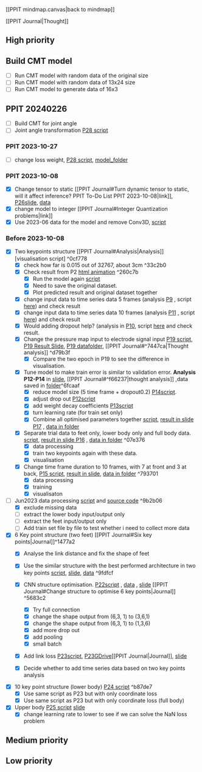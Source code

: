 
[[PPIT mindmap.canvas|back to mindmap]]

[[PPIT Journal|Thought]]

## High priority
## Build CMT model
- [ ] Run CMT model with random data of the original size
- [ ] Run CMT model with random data of 13x24 size
- [ ] Run CMT model to generate data of 16x3
## PPIT 20240226
- [ ] Build CMT for joint angle
- [ ] Joint angle transformation [P28 script](<https://colab.research.google.com/drive/1svjEOd__8lIp3Cg1VhbnvcWSI-eEga3G#scrollTo=LqF6qrKgcWVV>)
### PPIT 2023-10-27
- [ ] change loss weight, [P28 script](https://colab.research.google.com/drive/1svjEOd__8lIp3Cg1VhbnvcWSI-eEga3G), [model_folder](https://drive.google.com/drive/folders/1STW2cjwIZGQjvMQJVy-BdmgyH3akl6wX)
### PPIT 2023-10-08
- [x] Change tensor to static [[PPIT Journal#Turn dynamic tensor to static, will it affect inference? PPIT To-Do List PPIT 2023-10-08|link]], [P26slide](https://docs.google.com/presentation/d/1pY_B6-Ig_KGZVJCBx-IUggb7qSOtSjwMobfi9VyP33Q/edit#slide=id.g2880ba37b5c_0_5), [data](https://drive.google.com/drive/folders/1CwikGRaKbSFFfZedrt2IZQx1Zie-XwLr)
- [x] change model to integer [[PPIT Journal#Integer Quantization problems|link]]
- [x] Use 2023-06 data for the model and remove Conv3D, [script](https://colab.research.google.com/drive/1lF5i3hp0tCt720EaATkZrxa_lh7SJpWo)

### Before 2023-10-08
- [x] Two keypoints structure [[PPIT Journal#Analysis|Analysis]]
		[visualisation script]  ^0cf778
	 - [x] check how far is 0.015 out of 32767,  about 3cm ^33c2b0
	- [x] Check result from P2 [html animation](<https://drive.google.com/file/d/17bCdELoaWgQav6FSkMIs5Z48XlIWE80W/view?usp=share_link>) ^260c7b
		- [x] Run the model again  [script](<https://colab.research.google.com/drive/1PnQCkgvPAa3tqBId69HA0guWafi2H7UV#scrollTo=MrRjC-Y-J0S4>)
		- [x] Need to save the original dataset.
		- [x] Plot predicted result and original dataset together 
	- [x] change input data to time series data 5 frames (analysis [P9](<https://docs.google.com/presentation/d/1pY_B6-Ig_KGZVJCBx-IUggb7qSOtSjwMobfi9VyP33Q/edit#slide=id.g253cfbec774_0_0>)  , script [here](<https://colab.research.google.com/drive/1PnQCkgvPAa3tqBId69HA0guWafi2H7UV#scrollTo=HAA0O_g92Ef0>))   and check result
	- [x] change input data to time series data 10 frames (analysis [P11](<https://docs.google.com/presentation/d/1pY_B6-Ig_KGZVJCBx-IUggb7qSOtSjwMobfi9VyP33Q/edit#slide=id.g2542b364a73_0_10>)  , script [here](<https://colab.research.google.com/drive/1FFM0KJ20_Fkd8ToWMqAjqeWeyhTHn91h#scrollTo=Tum08jgLL49_>))  and check result 
	- [x] Would adding dropout help? (analysis in [P10](<https://docs.google.com/presentation/d/1pY_B6-Ig_KGZVJCBx-IUggb7qSOtSjwMobfi9VyP33Q/edit#slide=id.g2542b364a73_0_0>), script [here](<https://colab.research.google.com/drive/1hJr0s7OCj5ytdII7SKtmW5xW6CPtU6Un#scrollTo=jBzD7t8nX-Vq>) and check result. 
	- [x] Change the pressure map input to electrode signal input [P19 script](<https://colab.research.google.com/drive/1-CjhJjo_GvrQHfQwuE6fmCDO9I3fkY9x>), [P19 Result Slide](<https://docs.google.com/presentation/d/1pY_B6-Ig_KGZVJCBx-IUggb7qSOtSjwMobfi9VyP33Q/edit#slide=id.g25744cf9cd7_0_8>), [P19 datafolder](<https://drive.google.com/drive/folders/1HXevsEb1wfwjgE4qP4JbZ8w8aGo614ic>), [[PPIT Journal#^7447ca|Thought analysis]]  ^d79b3f
	    - [x] Compare the two epoch in P19 to see the difference in visualisation. 
	- [x] Tune model to make train error is similar to validation error.  **Analysis P12-P14** in [slide](https://docs.google.com/presentation/d/1pY_B6-Ig_KGZVJCBx-IUggb7qSOtSjwMobfi9VyP33Q/edit#slide=id.g2521eccb78d_0_36),  [[PPIT Journal#^f66237|thought analysis]] ,data saved in [folder](https://drive.google.com/drive/folders/1yIC4jxyCNfRQR9kgt5zrASi1d0WQlyeH?usp=share_link)^6fcaaf
		- [x] reduce model size (5 time frame + dropout0.2) [P14script](<https://colab.research.google.com/drive/1y0N7MJEsdfrx15o7QMc3kFh-AL1iUtkM#scrollTo=IfQ3xP6-EY5r>).   
		- [x] adjust drop out [P12script](<https://colab.research.google.com/drive/14uLYgi9PS9uYRoxbj78yNbTOkZbrAToz#scrollTo=wGmqSv4SXrAc>)  
		- [x] add weight decay coefficients [P13script](<https://colab.research.google.com/drive/1kPRqY0J2WRpyeJN9XcHmbLwtAHOrNGOp#scrollTo=jBzD7t8nX-Vq>)  
		- [x] turn learning rate (for train set only)
		- [x] Combine all optimised parameters together  [script](<https://colab.research.google.com/drive/14XAwxSQi48ZSd7lO_BZGfpbRUl9sjLs_#scrollTo=wGmqSv4SXrAc>), [result in slide P17](<https://docs.google.com/presentation/d/1pY_B6-Ig_KGZVJCBx-IUggb7qSOtSjwMobfi9VyP33Q/edit#slide=id.g256fdb30443_0_0>) , [data in folder](<https://drive.google.com/drive/folders/1SplY8GLzECioJZiEesX7AvthzopCZ3Yu>) 
	
	- [x] Separate trial data to feet only, lower body only and full body data. [script](<https://colab.research.google.com/drive/1-XUJmRn2Pnp5OgVeeGM52cAEFJK-s-nt#scrollTo=PWlbrkMCx-W->), [result in slide P16](<https://docs.google.com/presentation/d/1pY_B6-Ig_KGZVJCBx-IUggb7qSOtSjwMobfi9VyP33Q/edit#slide=id.g256fdb30443_0_0>) , [data in folder](<https://drive.google.com/drive/folders/1xzI2CMYFTonebNwICMfFReUw3mFQcaKd>) ^07e376
		- [x] data processing
		- [x] train two keypoints again with these data.  
		- [x] visualisation

	- [x] Change time frame duration to 10 frames, with 7 at front and 3 at back, [P15 script](<https://colab.research.google.com/drive/1AZyDUDfAZ9B-P8lvH61deTgSyYRpsqTZ#scrollTo=HAA0O_g92Ef0>), [result in slide](<https://docs.google.com/presentation/d/1pY_B6-Ig_KGZVJCBx-IUggb7qSOtSjwMobfi9VyP33Q/edit#slide=id.g256565c577e_0_21>), [data in folder](<https://drive.google.com/drive/folders/1uxh1Igdk_rffDikYvOd8xSoAcuLfcUDd>) ^793701
		- [x] data processing
		- [x] training
		- [x] visualisaton
- [ ] Jun2023 data processing [script](<https://colab.research.google.com/drive/1HBU3YVPgarjv0ktWh7Ltm-NK7CVYb4Vm>) and [source code](<https://drive.google.com/drive/folders/12kM3iV7f_cnoftfnRqRqZMDYx04ShjXM?usp=share_link>) ^9b2b06
	- [x] exclude missing data
	- [ ] extract the lower body input/output only
	- [ ] extract the feet input/output only
	- [ ] Add train set file by file to test whether i need to collect more data

- [x] 6 Key point structure (two feet) [[PPIT Journal#Six key points|Journal]]^1477a2
	- [x] Analyse the link distance and fix the shape of feet
	- [x] Use the similar structure with the best performed architecture in two key points [script](<https://colab.research.google.com/drive/1O26nSsQ5Wko7AxJWh8164NYc81WZq5NV#scrollTo=HAA0O_g92Ef0>), [slide](<https://docs.google.com/presentation/d/1pY_B6-Ig_KGZVJCBx-IUggb7qSOtSjwMobfi9VyP33Q/edit#slide=id.g2589e8c670b_0_0>), [data](<https://drive.google.com/drive/folders/1BNm0uHEYW7CT_yFzGp-95uhIYRM_A236>) ^9fdfcf
	- [x] CNN structure optimisation. [P22script](<https://colab.research.google.com/drive/113WtUYZFzZy_Xt3MqMFSG3xIe_k2nPtC#scrollTo=MrRjC-Y-J0S4>) , [data](<https://drive.google.com/drive/folders/1bNBdkD_ub7SpDvXqIqyTOQfvGxPyeOF4>) , [slide](<https://docs.google.com/presentation/d/1pY_B6-Ig_KGZVJCBx-IUggb7qSOtSjwMobfi9VyP33Q/edit#slide=id.g258fef92d0a_0_1>) [[PPIT Journal#Change structure to optimise 6 key points|Journal]]  ^5683c2
		- [x] Try full connection 
		- [x] change the shape output from (6,3, 1) to (3,6,1)
		- [x] change the shape output from (6,3, 1) to (1,3,6) 
		- [x] add more drop out 
		- [x] add pooling 
		- [x] small batch 
	- [x] Add link loss [P23script](https://colab.research.google.com/drive/1-yvvYZ3T0VxXvNwa7OIQs-yOezeHRCKS#scrollTo=0lWaUokvM2Pr), [P23GDrive](<https://drive.google.com/drive/folders/1DBl3DtHgNNKucWz94hYc7zbfe14yWWs7>)[[PPIT Journal|Journal]],  [slide](<https://docs.google.com/presentation/d/1pY_B6-Ig_KGZVJCBx-IUggb7qSOtSjwMobfi9VyP33Q/edit#slide=id.g258fef92d0a_0_1>)

	- [x] Decide whether to add time series data based on  two key points analysis
- [x] 10 key point structure (lower body) [P24 script](<https://colab.research.google.com/drive/1owVtk2ahCw8NU1dLdayN4fFs7YnmZsP9#scrollTo=4N79EDAUjMXb>) ^b87de7
	- [x] Use same script as P23 but with only coordinate loss
	- [x]  Use same script as P23 but with only coordinate loss (full body)
- [x] Upper body [P25 script](https://colab.research.google.com/drive/1owVtk2ahCw8NU1dLdayN4fFs7YnmZsP9#scrollTo=not7NcI9si7q) [slide](<https://docs.google.com/presentation/d/1pY_B6-Ig_KGZVJCBx-IUggb7qSOtSjwMobfi9VyP33Q/edit#slide=id.g258fef92d0a_0_1>)
	- [x] change learning rate to lower to see if we can solve the NaN loss problem
## Medium priority



## Low priority
